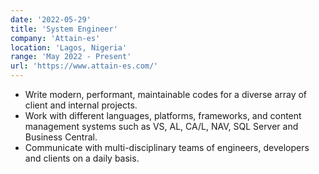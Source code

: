 ```yaml
---
date: '2022-05-29'
title: 'System Engineer'
company: 'Attain-es'
location: 'Lagos, Nigeria'
range: 'May 2022 - Present'
url: 'https://www.attain-es.com/'
---
```


- Write modern, performant, maintainable codes for a diverse array of client and internal projects.
- Work with different languages, platforms, frameworks, and content management systems such as VS, AL, CA/L, NAV, SQL Server and Business Central.
- Communicate with multi-disciplinary teams of engineers, developers and clients on a daily basis.
